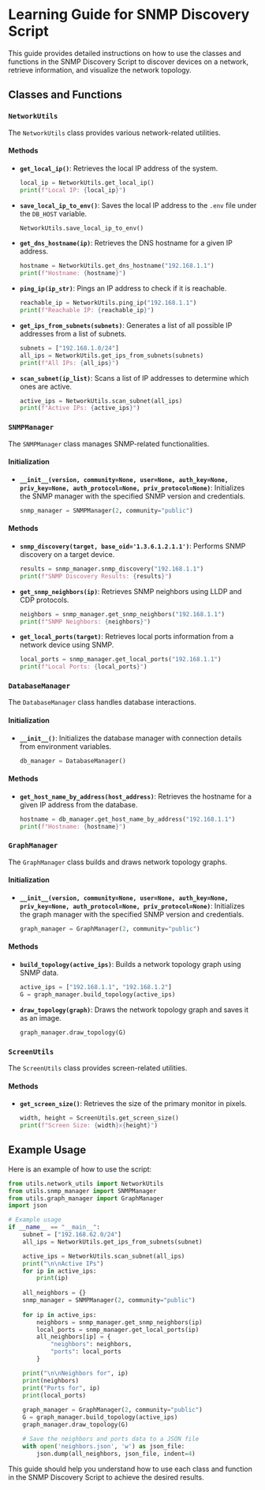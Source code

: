 # Learning Guide for SNMP Discovery Script

This guide provides detailed instructions on how to use the classes and functions in the SNMP Discovery Script to discover devices on a network, retrieve information, and visualize the network topology.

## Classes and Functions

### `NetworkUtils`

The `NetworkUtils` class provides various network-related utilities.

#### Methods

- **`get_local_ip()`**: Retrieves the local IP address of the system.

  ```python
  local_ip = NetworkUtils.get_local_ip()
  print(f"Local IP: {local_ip}")
  ```

- **`save_local_ip_to_env()`**: Saves the local IP address to the `.env` file under the `DB_HOST` variable.

  ```python
  NetworkUtils.save_local_ip_to_env()
  ```

- **`get_dns_hostname(ip)`**: Retrieves the DNS hostname for a given IP address.

  ```python
  hostname = NetworkUtils.get_dns_hostname("192.168.1.1")
  print(f"Hostname: {hostname}")
  ```

- **`ping_ip(ip_str)`**: Pings an IP address to check if it is reachable.

  ```python
  reachable_ip = NetworkUtils.ping_ip("192.168.1.1")
  print(f"Reachable IP: {reachable_ip}")
  ```

- **`get_ips_from_subnets(subnets)`**: Generates a list of all possible IP addresses from a list of subnets.

  ```python
  subnets = ["192.168.1.0/24"]
  all_ips = NetworkUtils.get_ips_from_subnets(subnets)
  print(f"All IPs: {all_ips}")
  ```

- **`scan_subnet(ip_list)`**: Scans a list of IP addresses to determine which ones are active.

  ```python
  active_ips = NetworkUtils.scan_subnet(all_ips)
  print(f"Active IPs: {active_ips}")
  ```

### `SNMPManager`

The `SNMPManager` class manages SNMP-related functionalities.

#### Initialization

- **`__init__(version, community=None, user=None, auth_key=None, priv_key=None, auth_protocol=None, priv_protocol=None)`**: Initializes the SNMP manager with the specified SNMP version and credentials.

  ```python
  snmp_manager = SNMPManager(2, community="public")
  ```

#### Methods

- **`snmp_discovery(target, base_oid='1.3.6.1.2.1.1')`**: Performs SNMP discovery on a target device.

  ```python
  results = snmp_manager.snmp_discovery("192.168.1.1")
  print(f"SNMP Discovery Results: {results}")
  ```

- **`get_snmp_neighbors(ip)`**: Retrieves SNMP neighbors using LLDP and CDP protocols.

  ```python
  neighbors = snmp_manager.get_snmp_neighbors("192.168.1.1")
  print(f"SNMP Neighbors: {neighbors}")
  ```

- **`get_local_ports(target)`**: Retrieves local ports information from a network device using SNMP.

  ```python
  local_ports = snmp_manager.get_local_ports("192.168.1.1")
  print(f"Local Ports: {local_ports}")
  ```

### `DatabaseManager`

The `DatabaseManager` class handles database interactions.

#### Initialization

- **`__init__()`**: Initializes the database manager with connection details from environment variables.

  ```python
  db_manager = DatabaseManager()
  ```

#### Methods

- **`get_host_name_by_address(host_address)`**: Retrieves the hostname for a given IP address from the database.

  ```python
  hostname = db_manager.get_host_name_by_address("192.168.1.1")
  print(f"Hostname: {hostname}")
  ```

### `GraphManager`

The `GraphManager` class builds and draws network topology graphs.

#### Initialization

- **`__init__(version, community=None, user=None, auth_key=None, priv_key=None, auth_protocol=None, priv_protocol=None)`**: Initializes the graph manager with the specified SNMP version and credentials.

  ```python
  graph_manager = GraphManager(2, community="public")
  ```

#### Methods

- **`build_topology(active_ips)`**: Builds a network topology graph using SNMP data.

  ```python
  active_ips = ["192.168.1.1", "192.168.1.2"]
  G = graph_manager.build_topology(active_ips)
  ```

- **`draw_topology(graph)`**: Draws the network topology graph and saves it as an image.

  ```python
  graph_manager.draw_topology(G)
  ```

### `ScreenUtils`

The `ScreenUtils` class provides screen-related utilities.

#### Methods

- **`get_screen_size()`**: Retrieves the size of the primary monitor in pixels.

  ```python
  width, height = ScreenUtils.get_screen_size()
  print(f"Screen Size: {width}x{height}")
  ```

## Example Usage

Here is an example of how to use the script:

```python
from utils.network_utils import NetworkUtils
from utils.snmp_manager import SNMPManager
from utils.graph_manager import GraphManager
import json

# Example usage
if __name__ == "__main__":
    subnet = ["192.168.62.0/24"]
    all_ips = NetworkUtils.get_ips_from_subnets(subnet)

    active_ips = NetworkUtils.scan_subnet(all_ips)
    print("\n\nActive IPs")
    for ip in active_ips:
        print(ip)
    
    all_neighbors = {}
    snmp_manager = SNMPManager(2, community="public")
    
    for ip in active_ips:
        neighbors = snmp_manager.get_snmp_neighbors(ip)
        local_ports = snmp_manager.get_local_ports(ip)
        all_neighbors[ip] = {
            "neighbors": neighbors,
            "ports": local_ports
        }

    print("\n\nNeighbors for", ip)
    print(neighbors)
    print("Ports for", ip)
    print(local_ports)
    
    graph_manager = GraphManager(2, community="public")
    G = graph_manager.build_topology(active_ips)
    graph_manager.draw_topology(G)

    # Save the neighbors and ports data to a JSON file
    with open('neighbors.json', 'w') as json_file:
        json.dump(all_neighbors, json_file, indent=4)
```

This guide should help you understand how to use each class and function in the SNMP Discovery Script to achieve the desired results.

